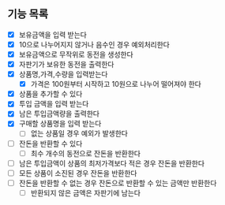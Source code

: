 ## 기능 목록

- [x] 보유금액을 입력 받는다
- [x] 10으로 나누어지지 않거나 음수인 경우 예외처리한다
- [x] 보유금액으로 무작위로 동전을 생성한다
- [x] 자판기가 보유한 동전을 출력한다
- [x] 상품명,가격,수량을 입력받는다
  - [x] 가격은 100원부터 시작하고 10원으로 나누어 떨어져야 한다
- [x] 상품을 추가할 수 있다
- [x] 투입 금액을 입력 받는다
- [x] 남은 투입금액량을 출력한다
- [x] 구매할 상품명을 입력 받는다
  - [ ] 없는 상품일 경우 예외가 발생한다
- [ ] 잔돈을 반환할 수 있다
  - [ ] 최수 개수의 동전으로 잔돈을 반환한다
- [ ] 남은 투입금액이 상품의 최저가격보다 적은 경우 잔돈을 반환한다
- [ ] 모든 상품이 소진된 경우 잔돈을 반환한다
- [ ] 잔돈을 반환할 수 없는 경우 잔돈으로 반환할 수 있는 금액만 반환한다
  - [ ] 반환되지 않은 금액은 자판기에 남는다
